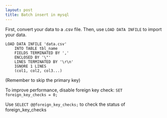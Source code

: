 ```yaml
---
layout: post
title: Batch insert in mysql
---
```


First, convert your data to a .csv file.
Then, use `LOAD DATA INFILE` to import your data.

```
LOAD DATA INFILE 'data.csv'
    INTO TABLE tbl_name
    FIELDS TERMINATED BY ','
    ENCLOSED BY '\"'
    LINES TERMINATED BY '\r\n'
    IGNORE 1 LINES
    (col1, col2, col3...)
```
(Remember to skip the primary key)

To improve performance, disable foreign key check: `SET foreign_key_checks = 0;`

Use `SELECT @@foreign_key_checks;` to check the status of foreign_key_checks
